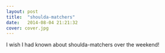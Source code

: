 ```yaml
---
layout: post
title:  "shoulda-matchers"
date:   2014-08-04 21:21:32
cover: cover.jpg
---
```


I wish I had known about shoulda-matchers over the weekend! 